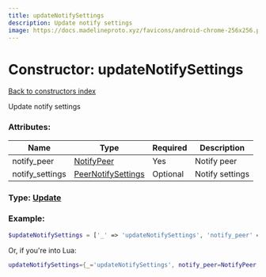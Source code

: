 ```yaml
---
title: updateNotifySettings
description: Update notify settings
image: https://docs.madelineproto.xyz/favicons/android-chrome-256x256.png
---
```

# Constructor: updateNotifySettings  
[Back to constructors index](index.md)



Update notify settings

### Attributes:

| Name     |    Type       | Required | Description |
|----------|---------------|----------|-------------|
|notify\_peer|[NotifyPeer](../types/NotifyPeer.md) | Yes|Notify peer|
|notify\_settings|[PeerNotifySettings](../types/PeerNotifySettings.md) | Optional|Notify settings|



### Type: [Update](../types/Update.md)


### Example:

```php
$updateNotifySettings = ['_' => 'updateNotifySettings', 'notify_peer' => NotifyPeer, 'notify_settings' => PeerNotifySettings];
```  


Or, if you're into Lua:

```lua
updateNotifySettings={_='updateNotifySettings', notify_peer=NotifyPeer, notify_settings=PeerNotifySettings}

```


